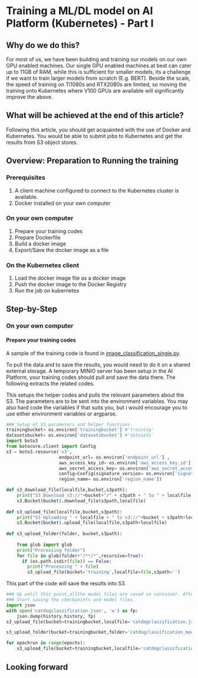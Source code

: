 # Training a ML/DL model on AI Platform (Kubernetes) - Part I
## Why do we do this?
For most of us, we have been building and training our models on our own GPU enabled machines. Our single GPU enabled machines at best can cater up to 11GB of RAM, while this is sufficient for smaller models, its a challenge if we want to train larger models from scratch (E.g. BERT). Beside the scale, the speed of training on Ti1080s and RTX2080s are limited, so moving the training onto Kubernetes where V100 GPUs are available will significantly improve the above.

## What will be achieved at the end of this article?
Following this article, you should get acquainted with the use of Docker and Kubernetes. You would be able to submit jobs to Kubernetes and get the results from S3 object stores.

## Overview: Preparation to Running the training

### Prerequisites
1. A client machine configured to connect to the Kubernetes cluster is available.
2. Docker installed on your own computer

### On your own computer
1. Prepare your training codes
2. Prepare Dockerfile
3. Build a docker image
4. Export/Save the docker image as a file

### On the Kubernetes client
1. Load the docker image file as a docker image
2. Push the docker image to the Docker Registry
3. Run the job on kubernetes

## Step-by-Step
### On your own computer
#### Prepare your training codes
A sample of the training code is found in [image_classification_single.py](https://raw.githubusercontent.com/jax79sg/kubejob/master/single-train/image_classification_single.py). 

To pull the data and to save the results, you would need to do it on a shared external storage. A temporary MINIO server has been setup in the AI Platform, your training codes should pull and save the data there. The following extracts the related codes.

This setups the helper codes and pulls the relevant parameters about the S3. 
The parameters are to be sent into the environment variables. You may also hard code the variables if that suits you, but i would encourage you to use either environment variables or argparse.
```python
### Setup of S3 parameters and helper functions
trainingbucket= os.environ['trainingbucket'] #'training'
datasetsbucket= os.environ['datasetsbucket'] #'datasets'
import boto3
from botocore.client import Config
s3 = boto3.resource('s3',
                    endpoint_url= os.environ['endpoint_url'] ,
                    aws_access_key_id= os.environ['aws_access_key_id'] ,
                    aws_secret_access_key= os.environ['aws_secret_access_key'],
                    config=Config(signature_version= os.environ['signature_version']),
                    region_name= os.environ['region_name'])

def s3_download_file(localfile,bucket,s3path):
    print("S3 Download s3://"+bucket+"/" + s3path + " to " + localfile )
    s3.Bucket(bucket).download_file(s3path,localfile)
    
def s3_upload_file(localfile,bucket,s3path):
    print("S3 Uploading " + localfile + " to s3://"+bucket + s3path+localfile)
    s3.Bucket(bucket).upload_file(localfile,s3path+localfile)
    
def s3_upload_folder(folder, bucket,s3path):
    
    from glob import glob
    print("Processing folder")
    for file in glob(folder+"/**/*",recursive=True):
      if (os.path.isdir(file)) == False:  
        print("Processing " + file)
        s3_upload_file(bucket='training',localfile=file,s3path='')
```
This part of the code will save the results into S3.
```python
### Up until this point,allthe model files are saved on container. After this container finishes execution, the files will be gone.
### Start saving the checkpoints and model files.
import json
with open('catdogclassification.json', 'w') as fp:
    json.dump(history.history, fp)
s3_upload_file(bucket=trainingbucket,localfile='catdogclassification.json',s3path='')

s3_upload_folder(bucket=trainingbucket,folder='catdogclassification_model',s3path='')

for epochrun in range(epochs):
    s3_upload_file(bucket=trainingbucket,localfile='catdogclassification_save_at_'+str(epochrun+1)+'.h5',s3path='')

```

## Looking forward
